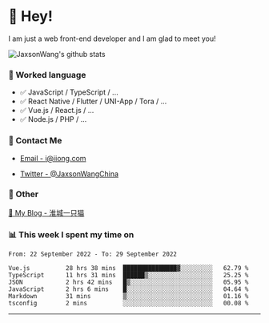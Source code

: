 # 👋 Hey!

I am just a web front-end developer and I am glad to meet you!

![JaxsonWang's github stats](https://github-readme-stats.vercel.app/api?username=JaxsonWang&&show_icons=true&&title_color=1abc9c&&icon_color=1abc9c)


### 📝 Worked language

- ✅ JavaScript / TypeScript / ...
- ✅ React Native / Flutter / UNI-App / Tora / ...
- ✅ Vue.js / React.js / ...
- ✅ Node.js / PHP / ...

### 📮 Contact Me

- [Email - i@iiong.com](mailto:i@iiong.com)

- [Twitter - @JaxsonWangChina](https://twitter.com/JaxsonWangChina)

### 🤪 Other

[📌 My Blog - 淮城一只猫](https://iiong.com)

### 📊 This week I spent my time on

<!--START_SECTION:waka-->

```text
From: 22 September 2022 - To: 29 September 2022

Vue.js          28 hrs 38 mins  ███████████████▓░░░░░░░░░   62.79 %
TypeScript      11 hrs 31 mins  ██████▒░░░░░░░░░░░░░░░░░░   25.25 %
JSON            2 hrs 42 mins   █▒░░░░░░░░░░░░░░░░░░░░░░░   05.95 %
JavaScript      2 hrs 6 mins    █░░░░░░░░░░░░░░░░░░░░░░░░   04.64 %
Markdown        31 mins         ▒░░░░░░░░░░░░░░░░░░░░░░░░   01.16 %
tsconfig        2 mins          ░░░░░░░░░░░░░░░░░░░░░░░░░   00.08 %
```

<!--END_SECTION:waka-->

---
